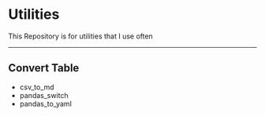 # Utilities
This Repository is for utilities that I use often

---
## Convert Table
- csv_to_md 
- pandas_switch
- pandas_to_yaml
